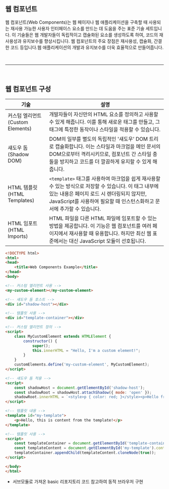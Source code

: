 ## 웹 컴포넌트

웹 컴포넌트(Web Components)는 웹 페이지나 웹 애플리케이션을 구축할 때 사용되는 재사용 가능한 사용자 인터페이스 요소를 만드는 데 도움을 주는 표준 기술 세트입니다. 이 기술들은 웹 개발자들이 독립적이고 캡슐화된 요소를 생성하도록 하여, 코드의 재사용성과 유지보수를 향상시킵니다. 웹 컴포넌트의 주요 장점은 재사용성, 캡슐화, 간결한 코드 등입니다.웹 애플리케이션의 개발과 유지보수를 더욱 효율적으로 만들어줍니다. 

<br/>

***

<br/>

## 웹 컴포넌트 구성

| 기술 | 설명 |
| --- | --- |
| 커스텀 엘리먼트(Custom Elements) | 개발자들이 자신만의 HTML 요소를 정의하고 사용할 수 있게 해줍니다. 이를 통해 새로운 태그를 만들고, 그 태그에 특정한 동작이나 스타일을 적용할 수 있습니다. |
| 섀도우 돔(Shadow DOM) | DOM의 일부를 별도의 독립적인 '섀도우' DOM 트리로 캡슐화합니다. 이는 스타일과 마크업을 메인 문서의 DOM으로부터 격리시키므로, 컴포넌트 간 스타일 충돌을 방지하고 코드를 더 깔끔하게 유지할 수 있게 해줍니다. |
| HTML 템플릿(HTML Templates) | `<template>` 태그를 사용하여 마크업을 쉽게 재사용할 수 있는 방식으로 저장할 수 있습니다. 이 태그 내부에 있는 내용은 페이지 로드 시 렌더링되지 않지만, JavaScript를 사용하여 필요할 때 인스턴스화하고 문서에 추가할 수 있습니다. |
| HTML 임포트(HTML Imports) | HTML 파일을 다른 HTML 파일에 임포트할 수 있는 방법을 제공합니다. 이 기능은 웹 컴포넌트를 여러 페이지에서 재사용할 때 유용합니다. 하지만 최신 웹 표준에서는 대신 JavaScript 모듈이 선호됩니다. |

```html
<!DOCTYPE html>
<html>
<head>
    <title>Web Components Example</title>
</head>
<body>

<!-- 커스텀 엘리먼트 사용 -->
<my-custom-element></my-custom-element>

<!-- 섀도우 돔 호스트 -->
<div id="shadow-host"></div>

<!-- 템플릿 사용 -->
<div id="template-container"></div>

<!-- 커스텀 엘리먼트 정의 -->
<script>
    class MyCustomElement extends HTMLElement {
        constructor() {
            super();
            this.innerHTML = "Hello, I'm a custom element!";
        }
    }
    customElements.define('my-custom-element', MyCustomElement);
</script>

<!-- 섀도우 돔 적용 -->
<script>
    const shadowHost = document.getElementById('shadow-host');
    const shadowRoot = shadowHost.attachShadow({ mode: 'open' });
    shadowRoot.innerHTML = `<style>p { color: red; }</style><p>Hello from Shadow DOM!</p>`;
</script>

<!-- 템플릿 내용 -->
<template id="my-template">
    <p>Hello, this is content from the template!</p>
</template>

<!-- 템플릿 사용 -->
<script>
    const templateContainer = document.getElementById('template-container');
    const templateContent = document.getElementById('my-template').content;
    templateContainer.appendChild(templateContent.cloneNode(true));
</script>

</body>
</html>
```

- 서브모듈로 가져온 basic 리포지토리 코드 참고하여 동적 브라우저 구현
